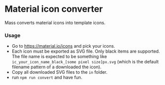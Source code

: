 # Material icon converter

Mass converts material icons into template icons.

### Usage

* Go to https://material.io/icons and pick your icons.
* Each icon must be exported as SVG file. Only black items are supported. The file name is expected to be something like
    `ic_your_icon_name_black_[some pixel size]px.svg` (which is the default filename pattern of a downloaded the icon).
* Copy all downloaded SVG files to the `in` folder.
* run `npm run convert` and have fun.
